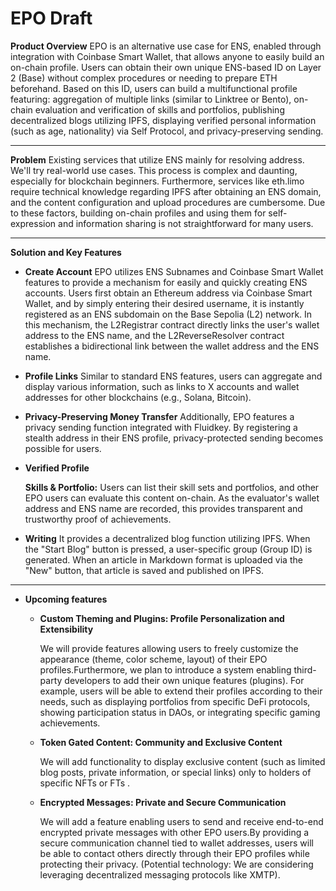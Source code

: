 # EPO Draft

**Product Overview**
EPO is an alternative use case for ENS, enabled through integration with Coinbase Smart Wallet, that allows anyone to easily build an on-chain profile. Users can obtain their own unique ENS-based ID on Layer 2 (Base) without complex procedures or needing to prepare ETH beforehand. Based on this ID, users can build a multifunctional profile featuring: aggregation of multiple links (similar to Linktree or Bento), on-chain evaluation and verification of skills and portfolios, publishing decentralized blogs utilizing IPFS, displaying verified personal information (such as age, nationality) via Self Protocol, and privacy-preserving sending.

---

**Problem**
Existing services that utilize ENS mainly for resolving address. We'll try real-world use cases. This process is complex and daunting, especially for blockchain beginners. Furthermore, services like eth.limo require technical knowledge regarding IPFS after obtaining an ENS domain, and the content configuration and upload procedures are cumbersome. Due to these factors, building on-chain profiles and using them for self-expression and information sharing is not straightforward for many users.

---

**Solution and Key Features**

- **Create Account**
EPO utilizes ENS Subnames and Coinbase Smart Wallet features to provide a mechanism for easily and quickly creating ENS accounts. Users first obtain an Ethereum address via Coinbase Smart Wallet, and by simply entering their desired username, it is instantly registered as an ENS subdomain on the Base Sepolia (L2) network. In this mechanism, the L2Registrar contract directly links the user's wallet address to the ENS name, and the L2ReverseResolver contract establishes a bidirectional link between the wallet address and the ENS name.
- **Profile Links**
Similar to standard ENS features, users can aggregate and display various information, such as links to X  accounts and wallet addresses for other blockchains (e.g., Solana, Bitcoin).
- **Privacy-Preserving Money Transfer**
Additionally, EPO features a privacy sending function integrated with Fluidkey. By registering a stealth address in their ENS profile, privacy-protected sending becomes possible for users.
- **Verified Profile**
    
    **Skills & Portfolio:** Users can list their skill sets and portfolios, and other EPO users can evaluate this content on-chain. As the evaluator's wallet address and ENS name are recorded, this provides transparent and trustworthy proof of achievements.
    
- **Writing**
It provides a decentralized blog function utilizing IPFS. When the "Start Blog" button is pressed, a user-specific group (Group ID) is generated. When an article in Markdown format is uploaded via the "New" button, that article is saved and published on IPFS.

---

- **Upcoming features**
    - **Custom Theming and Plugins: Profile Personalization and Extensibility**
        
        We will provide features allowing users to freely customize the appearance (theme, color scheme, layout) of their EPO profiles.Furthermore, we plan to introduce a system enabling third-party developers to add their own unique features (plugins). For example, users will be able to extend their profiles according to their needs, such as displaying portfolios from specific DeFi protocols, showing participation status in DAOs, or integrating specific gaming achievements.
        
    - **Token Gated Content: Community and Exclusive Content**
        
        We will add functionality to display exclusive content (such as limited blog posts, private information, or special links) only to holders of specific NFTs or FTs .
        
    - **Encrypted Messages: Private and Secure Communication**
        
        We will add a feature enabling users to send and receive end-to-end encrypted private messages with other EPO users.By providing a secure communication channel tied to wallet addresses, users will be able to contact others directly through their EPO profiles while protecting their privacy. (Potential technology: We are considering leveraging decentralized messaging protocols like XMTP).

